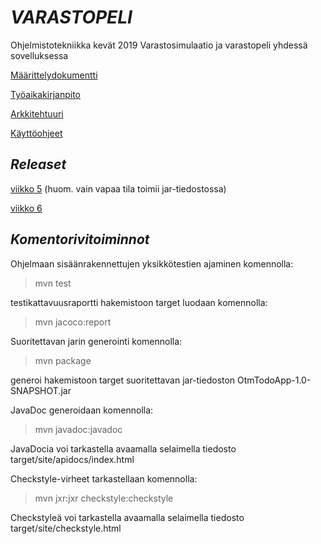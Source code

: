 # *VARASTOPELI*

Ohjelmistotekniikka kevät 2019
Varastosimulaatio ja varastopeli yhdessä sovelluksessa

[Määrittelydokumentti](https://github.com/Hipsterisiili/ohjelmistotuotanto/blob/master/dokumentointi/maarittelydokumentti.txt)

[Työaikakirjanpito](https://github.com/Hipsterisiili/ohjelmistotuotanto/blob/master/dokumentointi/tyoaikakirjanpito.txt)

[Arkkitehtuuri](https://github.com/Hipsterisiili/ohjelmistotuotanto/blob/master/dokumentointi/Arkkitehtuurikuvaus.md)

[Käyttöohjeet](https://github.com/Hipsterisiili/ohjelmistotuotanto/blob/master/dokumentointi/K%C3%A4ytt%C3%B6ohjeet.txt)

## *Releaset*

[viikko 5](https://github.com/Hipsterisiili/ohjelmistotuotanto/releases/tag/v.5.1) (huom. vain vapaa tila toimii jar-tiedostossa)

[viikko 6](https://github.com/Hipsterisiili/ohjelmistotuotanto/releases/tag/6.1)

## *Komentorivitoiminnot*

Ohjelmaan sisäänrakennettujen yksikkötestien ajaminen komennolla:
>mvn test

testikattavuusraportti hakemistoon target luodaan komennolla:
>mvn jacoco:report

Suoritettavan jarin generointi komennolla: 
>mvn package

generoi hakemistoon target suoritettavan jar-tiedoston OtmTodoApp-1.0-SNAPSHOT.jar

JavaDoc generoidaan komennolla:
>mvn javadoc:javadoc

JavaDocia voi tarkastella avaamalla selaimella tiedosto target/site/apidocs/index.html

Checkstyle-virheet tarkastellaan komennolla:
 >mvn jxr:jxr checkstyle:checkstyle
 
Checkstyleä voi tarkastella avaamalla selaimella tiedosto target/site/checkstyle.html

